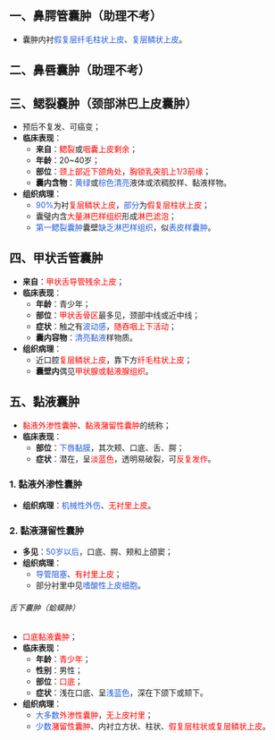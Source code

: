 ## 一、鼻腭管囊肿（助理不考）
* 囊肿内衬<font color="#245bdb">假复层纤毛柱状上皮</font>、<font color="#245bdb">复层鳞状上皮</font>。

## 二、鼻唇囊肿（助理不考）

## 三、鳃裂嚢肿（颈部淋巴上皮囊肿）
* 预后不复发、可癌变；
* **临床表现**：
	* **来自**：<font color="#ff0000">鳃裂</font>或<font color="#ff0000">咽囊上皮剩余</font>；
	* **年龄**：20~40岁；
	* **部位**：<font color="#ff0000">颈上部近下颌角处</font>，<font color="#ff0000">胸锁乳突肌上1/3前缘</font>；
	* **囊内含物**：<font color="#245bdb">黄绿</font>或<font color="#245bdb">棕色清亮</font>液体或浓稠胶样、黏液样物。
* **组织病理**：
	* <font color="#245bdb">90%</font>为衬<font color="#ff0000">复层鳞状上皮</font>，<font color="#245bdb">部分</font>为<font color="#ff0000">假复层柱状上皮</font>；
	* 囊璧内含<font color="#ff0000">大量淋巴样组织</font>形成<font color="#ff0000">淋巴滤泡</font>；
	* <font color="#245bdb">第一鳃裂囊肿</font>囊壁<font color="#245bdb">缺乏淋巴样组织</font>，似<font color="#245bdb">表皮样囊肿</font>。

## 四、甲状舌管囊肿
* **来自**：<font color="#ff0000">甲状舌导管残余上皮</font>；
* **临床表现**：
	* **年龄**：青少年；
	* **部位**：<font color="#ff0000">甲状舌骨区</font>最多见，颈部中线或近中线；
	* **症状**：触之有<font color="#245bdb">波动感</font>，<font color="#ff0000">随吞咽上下活动</font>；
	* **囊内容物**：<font color="#245bdb">清亮黏液</font>样物质。
* **组织病理**：
	* 近口腔<font color="#ff0000">复层鳞状上皮</font>，靠下方<font color="#ff0000">纤毛柱状上皮</font>；
	* **囊壁内**偶见<font color="#ff0000">甲状腺或黏液腺组织</font>。

## 五、黏液囊肿
* <font color="#ff0000">黏液外渗性囊肿</font>、<font color="#ff0000">黏液潴留性囊肿</font>的统称；
* **临床表现**：
	* **部位**：<font color="#245bdb">下唇黏膜</font>，其次颊、口底、舌、腭；
	* **症状**：潜在，呈<font color="#ff0000">淡蓝色</font>，透明易破裂，可<font color="#ff0000">反复发作</font>。
### 1. 黏液外渗性囊肿
* **组织病理**：<font color="#245bdb">机械性外伤</font>、<font color="#ff0000">无衬里上皮</font>。
### 2. 黏液潴留性囊肿
* **多见**：<font color="#245bdb">50岁以后</font>，口底、腭、颊和上颌窦；
* **组织病理**：
	* <font color="#245bdb">导管阻塞</font>、<font color="#ff0000">有衬里上皮</font>；
	* 部分衬里中见<font color="#245bdb">嗜酸性上皮细胞</font>。

###### 舌下囊肿（蛤蟆肿）
* <font color="#ff0000">口底黏液囊肿</font>；
* **临床表现**：
	* **年龄**：<font color="#ff0000">青少年</font>；
	* **性别**：男性；
	* **部位**：<font color="#ff0000">口底</font>；
	* **症状**：浅在口底、呈<font color="#245bdb">浅蓝色</font>，深在下颌下或颏下。
* **组织病理**：
	* <font color="#245bdb">大多数</font><font color="#ff0000">外渗性囊肿</font>，<font color="#ff0000">无上皮衬里</font>；
	* <font color="#245bdb">少数</font><font color="#ff0000">潴留性囊肿</font>、内衬立方状、柱状、<font color="#ff0000">假复层柱状或复层鳞状上皮</font>。















